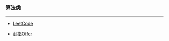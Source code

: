 ### 算法类
----
* [LeetCode](https://github.com/JK9559/WIO/blob/master/note/Algorithm/LeetCode/LeetCode.md)

* [剑指Offer](https://github.com/JK9559/WIO/blob/master/note/Algorithm/ToOffer/ToOffer.md)